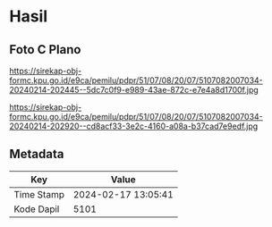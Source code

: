 # Hasil

## Foto C Plano

https://sirekap-obj-formc.kpu.go.id/e9ca/pemilu/pdpr/51/07/08/20/07/5107082007034-20240214-202445--5dc7c0f9-e989-43ae-872c-e7e4a8d1700f.jpg

https://sirekap-obj-formc.kpu.go.id/e9ca/pemilu/pdpr/51/07/08/20/07/5107082007034-20240214-202920--cd8acf33-3e2c-4160-a08a-b37cad7e9edf.jpg


## Metadata

| Key        | Value               |
| ---------- | ------------------- |
| Time Stamp | 2024-02-17 13:05:41 |
| Kode Dapil | 5101                |



